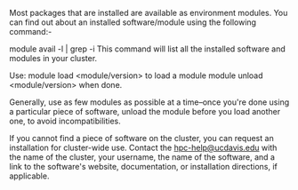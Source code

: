 

Most packages that are installed are available as environment modules. You can find out about an installed software/module using the following command:-
 
module avail -l | grep -i <module-name>
This command will list all the installed software and modules in your cluster.

Use:
module load <module/version>        to load a module
module unload <module/version>    when done.

Generally, use as few modules as possible at a time–once you're done using a particular piece of software, unload the module before you load another one, to avoid incompatibilities.

If you cannot find a piece of software on the cluster, you can request an installation for cluster-wide use. Contact the hpc-help@ucdavis.edu with the name of the cluster, your username, the name of the software, and a link to the software's website, documentation, or installation directions, if applicable.